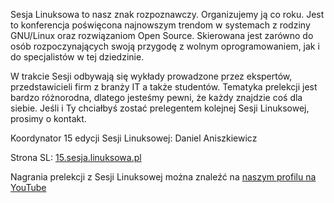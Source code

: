 Sesja Linuksowa to nasz znak rozpoznawczy. Organizujemy ją co roku. Jest to konferencja poświęcona najnowszym trendom w systemach z rodziny GNU/Linux oraz rozwiązaniom Open Source.
Skierowana jest zarówno do osób rozpoczynających swoją przygodę z wolnym oprogramowaniem, jak i do specjalistów w tej dziedzinie.

W trakcie Sesji odbywają się wykłady prowadzone przez ekspertów, przedstawicieli firm z branży IT a także studentów. Tematyka prelekcji jest bardzo różnorodna, dlatego jesteśmy pewni, że każdy znajdzie coś dla siebie. Jeśli i Ty chciałbyś zostać prelegentem kolejnej Sesji Linuksowej, prosimy o kontakt.

Koordynator 15 edycji Sesji Linuksowej: Daniel Aniszkiewicz

Strona SL:
<a href="http://15.sesja.linuksowa.pl/pl" target="_blank">15.sesja.linuksowa.pl</a>

Nagrania prelekcji z Sesji Linuksowej można znaleźć na 
<a href="https://www.youtube.com/@asi-wroclaw" target="_blank">naszym profilu na YouTube</a>
